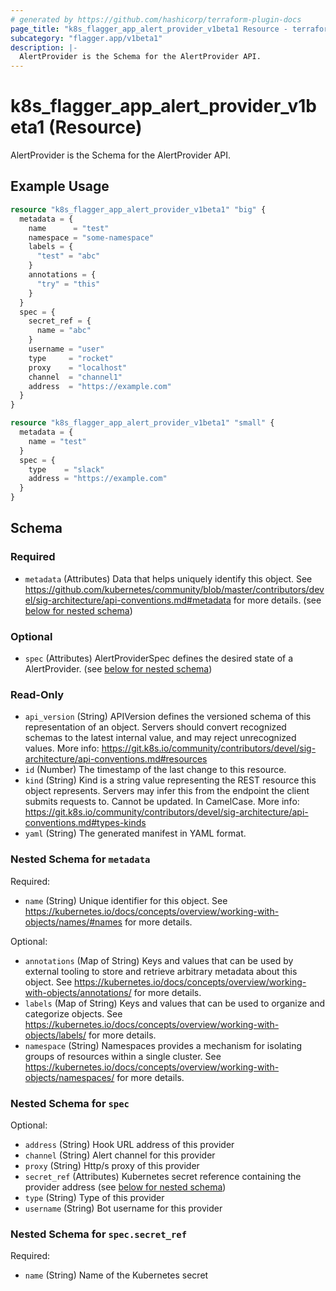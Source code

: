 ```yaml
---
# generated by https://github.com/hashicorp/terraform-plugin-docs
page_title: "k8s_flagger_app_alert_provider_v1beta1 Resource - terraform-provider-k8s"
subcategory: "flagger.app/v1beta1"
description: |-
  AlertProvider is the Schema for the AlertProvider API.
---
```


# k8s_flagger_app_alert_provider_v1beta1 (Resource)

AlertProvider is the Schema for the AlertProvider API.

## Example Usage

```terraform
resource "k8s_flagger_app_alert_provider_v1beta1" "big" {
  metadata = {
    name      = "test"
    namespace = "some-namespace"
    labels = {
      "test" = "abc"
    }
    annotations = {
      "try" = "this"
    }
  }
  spec = {
    secret_ref = {
      name = "abc"
    }
    username = "user"
    type     = "rocket"
    proxy    = "localhost"
    channel  = "channel1"
    address  = "https://example.com"
  }
}

resource "k8s_flagger_app_alert_provider_v1beta1" "small" {
  metadata = {
    name = "test"
  }
  spec = {
    type    = "slack"
    address = "https://example.com"
  }
}
```

<!-- schema generated by tfplugindocs -->
## Schema

### Required

- `metadata` (Attributes) Data that helps uniquely identify this object. See https://github.com/kubernetes/community/blob/master/contributors/devel/sig-architecture/api-conventions.md#metadata for more details. (see [below for nested schema](#nestedatt--metadata))

### Optional

- `spec` (Attributes) AlertProviderSpec defines the desired state of a AlertProvider. (see [below for nested schema](#nestedatt--spec))

### Read-Only

- `api_version` (String) APIVersion defines the versioned schema of this representation of an object. Servers should convert recognized schemas to the latest internal value, and may reject unrecognized values. More info: https://git.k8s.io/community/contributors/devel/sig-architecture/api-conventions.md#resources
- `id` (Number) The timestamp of the last change to this resource.
- `kind` (String) Kind is a string value representing the REST resource this object represents. Servers may infer this from the endpoint the client submits requests to. Cannot be updated. In CamelCase. More info: https://git.k8s.io/community/contributors/devel/sig-architecture/api-conventions.md#types-kinds
- `yaml` (String) The generated manifest in YAML format.

<a id="nestedatt--metadata"></a>
### Nested Schema for `metadata`

Required:

- `name` (String) Unique identifier for this object. See https://kubernetes.io/docs/concepts/overview/working-with-objects/names/#names for more details.

Optional:

- `annotations` (Map of String) Keys and values that can be used by external tooling to store and retrieve arbitrary metadata about this object. See https://kubernetes.io/docs/concepts/overview/working-with-objects/annotations/ for more details.
- `labels` (Map of String) Keys and values that can be used to organize and categorize objects. See https://kubernetes.io/docs/concepts/overview/working-with-objects/labels/ for more details.
- `namespace` (String) Namespaces provides a mechanism for isolating groups of resources within a single cluster. See https://kubernetes.io/docs/concepts/overview/working-with-objects/namespaces/ for more details.


<a id="nestedatt--spec"></a>
### Nested Schema for `spec`

Optional:

- `address` (String) Hook URL address of this provider
- `channel` (String) Alert channel for this provider
- `proxy` (String) Http/s proxy of this provider
- `secret_ref` (Attributes) Kubernetes secret reference containing the provider address (see [below for nested schema](#nestedatt--spec--secret_ref))
- `type` (String) Type of this provider
- `username` (String) Bot username for this provider

<a id="nestedatt--spec--secret_ref"></a>
### Nested Schema for `spec.secret_ref`

Required:

- `name` (String) Name of the Kubernetes secret



